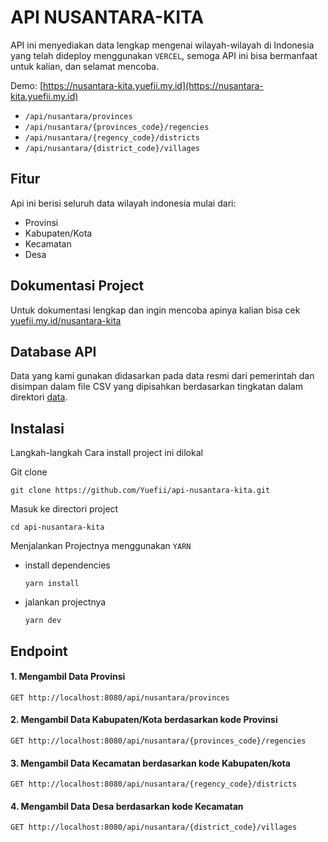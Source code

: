 # API NUSANTARA-KITA

API ini menyediakan data lengkap mengenai wilayah-wilayah di Indonesia yang telah dideploy menggunakan `VERCEL`, semoga API ini bisa bermanfaat untuk kalian, dan selamat mencoba.

Demo: [https://nusantara-kita.yuefii.my.id](https://nusantara-kita.yuefii.my.id)

- `/api/nusantara/provinces`
- `/api/nusantara/{provinces_code}/regencies`
- `/api/nusantara/{regency_code}/districts`
- `/api/nusantara/{district_code}/villages`

## Fitur

Api ini berisi seluruh data wilayah indonesia mulai dari:

- Provinsi
- Kabupaten/Kota
- Kecamatan
- Desa

## Dokumentasi Project

Untuk dokumentasi lengkap dan ingin mencoba apinya kalian bisa cek [yuefii.my.id/nusantara-kita](https://yuefii.my.id/nusantara-kita)

## Database API

Data yang kami gunakan didasarkan pada data resmi dari pemerintah dan disimpan dalam file CSV yang dipisahkan berdasarkan tingkatan dalam direktori [data](./data/).

## Instalasi

Langkah-langkah Cara install project ini dilokal

Git clone

```
git clone https://github.com/Yuefii/api-nusantara-kita.git
```

Masuk ke directori project

```
cd api-nusantara-kita
```

Menjalankan Projectnya menggunakan `YARN`

- install dependencies
  ```
  yarn install
  ```
- jalankan projectnya
  ```
  yarn dev
  ```

## Endpoint

#### 1. Mengambil Data Provinsi

```
GET http://localhost:8080/api/nusantara/provinces
```

#### 2. Mengambil Data Kabupaten/Kota berdasarkan kode Provinsi

```
GET http://localhost:8080/api/nusantara/{provinces_code}/regencies
```

#### 3. Mengambil Data Kecamatan berdasarkan kode Kabupaten/kota

```
GET http://localhost:8080/api/nusantara/{regency_code}/districts
```

#### 4. Mengambil Data Desa berdasarkan kode Kecamatan

```
GET http://localhost:8080/api/nusantara/{district_code}/villages
```
